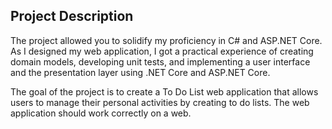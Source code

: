 ## Project Description   

The project allowed you to solidify my proficiency in C# and ASP.NET Core. As I designed my web application, I got a practical experience of creating domain models, developing unit tests, and implementing a user interface and the presentation layer using .NET Core and ASP.NET Core. 

The goal of the project is to create a To Do List web application that allows users to manage their personal activities by creating to do lists. The web application should work correctly on a web.
